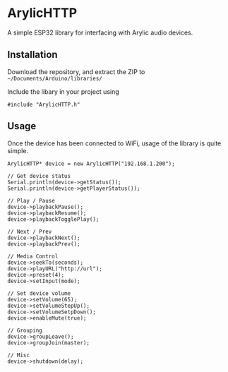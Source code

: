 # ArylicHTTP

A simple ESP32 library for interfacing with Arylic audio devices.

## Installation

Download the repository, and extract the ZIP to `~/Documents/Arduino/libraries/`

Include the libary in your project using

```
#include "ArylicHTTP.h"
```

## Usage

Once the device has been connected to WiFi, usage of the library is quite simple.

```
ArylicHTTP* device = new ArylicHTTP("192.168.1.200");

// Get device status
Serial.println(device->getStatus());
Serial.println(device->getPlayerStatus());

// Play / Pause
device->playbackPause();
device->playbackResume();
device->playbackTogglePlay();

// Next / Prev
device->playbackNext();
device->playbackPrev();

// Media Control
device->seekTo(seconds);
device->playURL("http://url");
device->preset(4);
device->setInput(mode);

// Set device volume
device->setVolume(65);
device->setVolumeStepUp();
device->setVolumeSetpDown();
device->enableMute(true);

// Grouping
device->groupLeave();
device->groupJoin(master);

// Misc
device->shutdown(delay);
```

